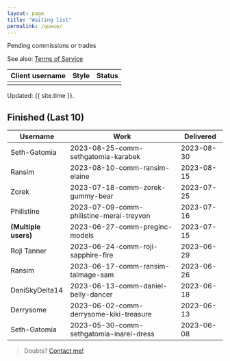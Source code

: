 ```yaml
---
layout: page
title: "Waiting list"
permalink: /queue/
---
```

<!--▮▮▮▮▯▯▯▯-->

Pending commissions or trades

See also: [Terms  of Service](/tos)  

| **Client username** | **Style** | **Status** |
| --- | --- | --- |
|  |  |  |

Updated: {{ site.time }}.  

## Finished (Last 10)

| **Username** | **Work** | **Delivered** |
| --- | --- | --- |
| Seth-Gatomia | 2023-08-25-comm-sethgatomia-karabek | 2023-08-30 |
| Ransim | 2023-08-10-comm-ransim-elaine | 2023-08-15 |
| Zorek | 2023-07-18-comm-zorek-gummy-bear | 2023-07-25 |
| Philistine | 2023-07-09-comm-philistine-merai-treyvon | 2023-07-16 |
| **(Multiple users)** | 2023-06-27-comm-preginc-models | 2023-07-15 |
| Roji Tanner | 2023-06-24-comm-roji-sapphire-fire | 2023-06-29 |
| Ransim | 2023-06-17-comm-ransim-talmage-sam | 2023-06-26 |
| DaniSkyDelta14 | 2023-06-13-comm-daniel-belly-dancer | 2023-06-18 |
| Derrysome | 2023-06-02-comm-derrysome-kiki-treasure | 2023-06-13 |
| Seth-Gatomia | 2023-05-30-comm-sethgatomia-inarel-dress | 2023-06-08 |

> Doubts? [Contact me!](/contact)
